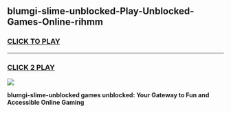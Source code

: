 
## blumgi-slime-unblocked-Play-Unblocked-Games-Online-rihmm
<h3>
<a href="https://premium76.site?title=blumgi-slime-unblocked&ref=25A">CLICK TO PLAY</a></h3>
<hr>

<h3>
<a href="https://premium76.site?title=blumgi-slime-unblocked&ref=25A">CLICK 2 PLAY</a>
  
</h3>

<a href="https://premium76.site?title=blumgi-slime-unblocked&ref=25A"><img src="https://clearcache.store/games.png"></a>


**blumgi-slime-unblocked games unblocked: Your Gateway to Fun and Accessible Online Gaming**
